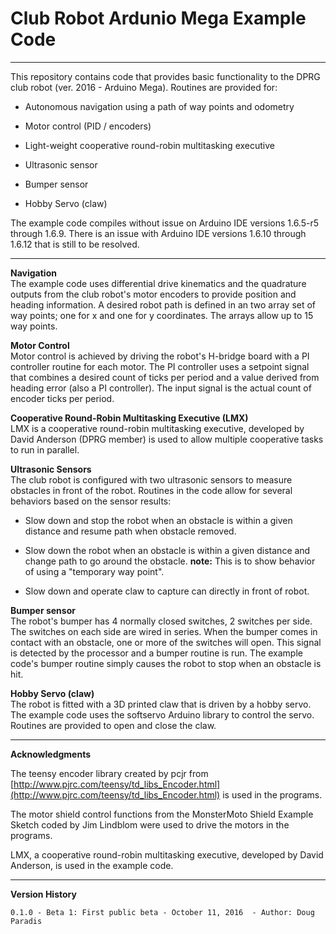 # Club Robot Ardunio Mega Example Code #


----------

This repository contains code that provides basic functionality to the DPRG club robot (ver. 2016 - Arduino Mega). Routines are provided for:


-   Autonomous navigation using a path of way points and odometry


-   Motor control (PID / encoders)


-   Light-weight cooperative round-robin multitasking executive


-   Ultrasonic sensor


-   Bumper sensor


-   Hobby Servo (claw)

The example code compiles without issue on Arduino IDE versions 1.6.5-r5 through 1.6.9. There is an issue with Arduino IDE versions 1.6.10 through 1.6.12 that is still to be resolved.

----------
**Navigation**  
The example code uses differential drive kinematics and the quadrature outputs from the club robot's motor encoders to provide position and heading information. A desired robot path is defined in an two array set of way points; one for x and one for y coordinates. The arrays allow up to 15 way points.

**Motor Control**  
Motor control is achieved by driving the robot's H-bridge board with a PI controller routine for each motor. The PI controller uses a setpoint signal that combines a desired count of ticks per period and a value derived from heading error (also a PI controller). The input signal is the actual count of encoder ticks per period.

**Cooperative Round-Robin Multitasking Executive (LMX)**  
LMX is a cooperative round-robin multitasking executive, developed by David Anderson (DPRG member) is used to allow multiple cooperative tasks to run in parallel.

**Ultrasonic Sensors**  
The club robot is configured with two ultrasonic sensors to measure obstacles in front of the robot. Routines in the code allow for several behaviors based on the sensor results:


-   Slow down and stop the robot when an obstacle is within a given distance and resume path when obstacle removed.

-   Slow down the robot when an obstacle is within a given distance and change path to go around the obstacle. **note:** This is to show behavior of using a "temporary way point". 

- Slow down and operate claw to capture can directly in front of robot.  

**Bumper sensor**  
The robot's bumper has 4 normally closed switches, 2 switches per side. The switches on each side are wired in series. When the bumper comes in contact with an obstacle, one or more of the switches will open. This signal is detected by the processor and a bumper routine is run. The example code's bumper routine simply causes the robot to stop when an obstacle is hit.

**Hobby Servo (claw)**  
The robot is fitted with a 3D printed claw that is driven by a hobby servo. The example code uses the softservo Arduino library to control the servo. Routines are provided to open and close the claw.

 
----------

**Acknowledgments**   

The teensy encoder library created by pcjr from
[http://www.pjrc.com/teensy/td_libs_Encoder.html](http://www.pjrc.com/teensy/td_libs_Encoder.html) is used in the programs.

The motor shield control functions from the MonsterMoto Shield Example Sketch coded by Jim Lindblom were used to drive the motors in the programs.

LMX, a cooperative round-robin multitasking executive, developed by David Anderson, is used in the example code. 

----------
**Version History** 
  
    0.1.0 - Beta 1: First public beta - October 11, 2016  - Author: Doug Paradis